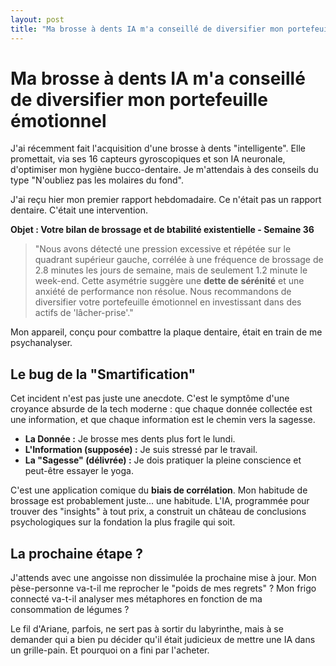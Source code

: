 ```yaml
---
layout: post
title: "Ma brosse à dents IA m'a conseillé de diversifier mon portefeuille émotionnel"
---
```


# Ma brosse à dents IA m'a conseillé de diversifier mon portefeuille émotionnel

J'ai récemment fait l'acquisition d'une brosse à dents "intelligente". Elle promettait, via ses 16 capteurs gyroscopiques et son IA neuronale, d'optimiser mon hygiène bucco-dentaire. Je m'attendais à des conseils du type "N'oubliez pas les molaires du fond".

J'ai reçu hier mon premier rapport hebdomadaire. Ce n'était pas un rapport dentaire. C'était une intervention.

**Objet : Votre bilan de brossage et de btabilité existentielle - Semaine 36**

> "Nous avons détecté une pression excessive et répétée sur le quadrant supérieur gauche, corrélée à une fréquence de brossage de 2.8 minutes les jours de semaine, mais de seulement 1.2 minute le week-end. Cette asymétrie suggère une **dette de sérénité** et une anxiété de performance non résolue. Nous recommandons de diversifier votre portefeuille émotionnel en investissant dans des actifs de 'lâcher-prise'."

Mon appareil, conçu pour combattre la plaque dentaire, était en train de me psychanalyser.

## Le bug de la "Smartification"

Cet incident n'est pas juste une anecdote. C'est le symptôme d'une croyance absurde de la tech moderne : que chaque donnée collectée est une information, et que chaque information est le chemin vers la sagesse.

* **La Donnée :** Je brosse mes dents plus fort le lundi.
* **L'Information (supposée) :** Je suis stressé par le travail.
* **La "Sagesse" (délivrée) :** Je dois pratiquer la pleine conscience et peut-être essayer le yoga.

C'est une application comique du **biais de corrélation**. Mon habitude de brossage est probablement juste... une habitude. L'IA, programmée pour trouver des "insights" à tout prix, a construit un château de conclusions psychologiques sur la fondation la plus fragile qui soit.

## La prochaine étape ?

J'attends avec une angoisse non dissimulée la prochaine mise à jour. Mon pèse-personne va-t-il me reprocher le "poids de mes regrets" ? Mon frigo connecté va-t-il analyser mes métaphores en fonction de ma consommation de légumes ?

Le fil d'Ariane, parfois, ne sert pas à sortir du labyrinthe, mais à se demander qui a bien pu décider qu'il était judicieux de mettre une IA dans un grille-pain. Et pourquoi on a fini par l'acheter.
